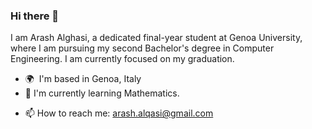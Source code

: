 ### Hi there 👋

I am Arash Alghasi, a dedicated final-year student at Genoa University, where I am pursuing my second Bachelor's degree in Computer Engineering.
I am currently focused on my graduation.

* 🌍  I'm based in Genoa, Italy
* 🔭 I'm currently learning Mathematics.
- 📫 How to reach me: arash.alqasi@gmail.com
